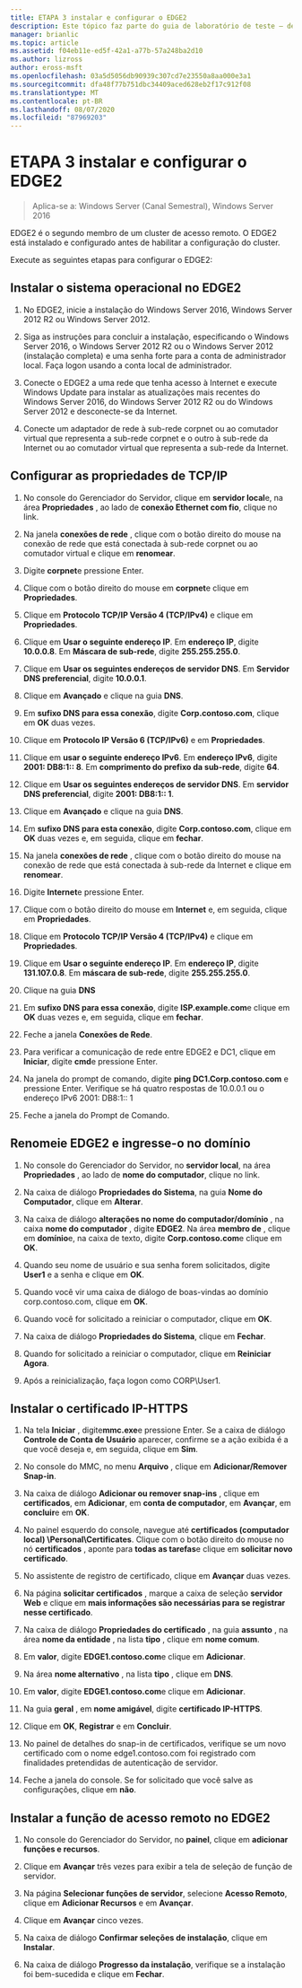 ```yaml
---
title: ETAPA 3 instalar e configurar o EDGE2
description: Este tópico faz parte do guia de laboratório de teste – demonstre o DirectAccess em um cluster com o NLB do Windows para Windows Server 2016
manager: brianlic
ms.topic: article
ms.assetid: f04eb11e-ed5f-42a1-a77b-57a248ba2d10
ms.author: lizross
author: eross-msft
ms.openlocfilehash: 03a5d5056db90939c307cd7e23550a8aa000e3a1
ms.sourcegitcommit: dfa48f77b751dbc34409aced628eb2f17c912f08
ms.translationtype: MT
ms.contentlocale: pt-BR
ms.lasthandoff: 08/07/2020
ms.locfileid: "87969203"
---
```

# <a name="step-3-install-and-configure-edge2"></a>ETAPA 3 instalar e configurar o EDGE2

>Aplica-se a: Windows Server (Canal Semestral), Windows Server 2016

EDGE2 é o segundo membro de um cluster de acesso remoto. O EDGE2 está instalado e configurado antes de habilitar a configuração do cluster.

Execute as seguintes etapas para configurar o EDGE2:

## <a name="install-the-operating-system-on-edge2"></a><a name="installOS"></a>Instalar o sistema operacional no EDGE2

1.  No EDGE2, inicie a instalação do Windows Server 2016, Windows Server 2012 R2 ou Windows Server 2012.

2.  Siga as instruções para concluir a instalação, especificando o Windows Server 2016, o Windows Server 2012 R2 ou o Windows Server 2012 (instalação completa) e uma senha forte para a conta de administrador local. Faça logon usando a conta local de administrador.

3.  Conecte o EDGE2 a uma rede que tenha acesso à Internet e execute Windows Update para instalar as atualizações mais recentes do Windows Server 2016, do Windows Server 2012 R2 ou do Windows Server 2012 e desconecte-se da Internet.

4.  Conecte um adaptador de rede à sub-rede corpnet ou ao comutador virtual que representa a sub-rede corpnet e o outro à sub-rede da Internet ou ao comutador virtual que representa a sub-rede da Internet.

## <a name="configure-tcpip-properties"></a><a name="TCP"></a>Configurar as propriedades de TCP/IP

1.  No console do Gerenciador do Servidor, clique em **servidor local**e, na área **Propriedades** , ao lado de **conexão Ethernet com fio**, clique no link.

2.  Na janela **conexões de rede** , clique com o botão direito do mouse na conexão de rede que está conectada à sub-rede corpnet ou ao comutador virtual e clique em **renomear**.

3.  Digite **corpnet**e pressione Enter.

4.  Clique com o botão direito do mouse em **corpnet**e clique em **Propriedades**.

5.  Clique em **Protocolo TCP/IP Versão 4 (TCP/IPv4)** e clique em **Propriedades**.

6.  Clique em **Usar o seguinte endereço IP**. Em **endereço IP**, digite **10.0.0.8**. Em **Máscara de sub-rede**, digite **255.255.255.0**.

7.  Clique em **Usar os seguintes endereços de servidor DNS**. Em **Servidor DNS preferencial**, digite **10.0.0.1**.

8.  Clique em **Avançado** e clique na guia **DNS**.

9. Em **sufixo DNS para essa conexão**, digite **Corp.contoso.com**, clique em **OK** duas vezes.

10. Clique em **Protocolo IP Versão 6 (TCP/IPv6)** e em **Propriedades**.

11. Clique em **usar o seguinte endereço IPv6**. Em **endereço IPv6**, digite **2001: DB8:1:: 8**. Em **comprimento do prefixo da sub-rede**, digite **64**.

12. Clique em **Usar os seguintes endereços de servidor DNS**. Em **servidor DNS preferencial**, digite **2001: DB8:1:: 1**.

13. Clique em **Avançado** e clique na guia **DNS**.

14. Em **sufixo DNS para esta conexão**, digite **Corp.contoso.com**, clique em **OK** duas vezes e, em seguida, clique em **fechar**.

15. Na janela **conexões de rede** , clique com o botão direito do mouse na conexão de rede que está conectada à sub-rede da Internet e clique em **renomear**.

16. Digite **Internet**e pressione Enter.

17. Clique com o botão direito do mouse em **Internet** e, em seguida, clique em **Propriedades**.

18. Clique em **Protocolo TCP/IP Versão 4 (TCP/IPv4)** e clique em **Propriedades**.

19. Clique em **Usar o seguinte endereço IP**. Em **endereço IP**, digite **131.107.0.8**. Em **máscara de sub-rede**, digite **255.255.255.0**.

20. Clique na guia **DNS**

21. Em **sufixo DNS para essa conexão**, digite **ISP.example.com**e clique em **OK** duas vezes e, em seguida, clique em **fechar**.

22. Feche a janela **Conexões de Rede**.

23. Para verificar a comunicação de rede entre EDGE2 e DC1, clique em **Iniciar**, digite **cmd**e pressione Enter.

24. Na janela do prompt de comando, digite **ping DC1.Corp.contoso.com** e pressione Enter. Verifique se há quatro respostas de 10.0.0.1 ou o endereço IPv6 2001: DB8:1:: 1

25. Feche a janela do Prompt de Comando.

## <a name="rename-edge2-and-join-it-to-the-domain"></a><a name="rename"></a>Renomeie EDGE2 e ingresse-o no domínio

1.  No console do Gerenciador do Servidor, no **servidor local**, na área **Propriedades** , ao lado de **nome do computador**, clique no link.

2.  Na caixa de diálogo **Propriedades do Sistema**, na guia **Nome do Computador**, clique em **Alterar**.

3.  Na caixa de diálogo **alterações no nome do computador/domínio** , na caixa **nome do computador** , digite **EDGE2**. Na área **membro de** , clique em **domínio**e, na caixa de texto, digite **Corp.contoso.com**e clique em **OK**.

4.  Quando seu nome de usuário e sua senha forem solicitados, digite **User1** e a senha e clique em **OK**.

5.  Quando você vir uma caixa de diálogo de boas-vindas ao domínio corp.contoso.com, clique em **OK**.

6.  Quando você for solicitado a reiniciar o computador, clique em **OK**.

7.  Na caixa de diálogo **Propriedades do Sistema**, clique em **Fechar**.

8.  Quando for solicitado a reiniciar o computador, clique em **Reiniciar Agora**.

9. Após a reinicialização, faça logon como CORP\User1.

## <a name="install-the-ip-https-certificate"></a><a name="IPHTTPSCert"></a>Instalar o certificado IP-HTTPS

1.  Na tela **Iniciar** , digite**mmc.exe**e pressione Enter. Se a caixa de diálogo **Controle de Conta de Usuário** aparecer, confirme se a ação exibida é a que você deseja e, em seguida, clique em **Sim**.

2.  No console do MMC, no menu **Arquivo** , clique em **Adicionar/Remover Snap-in**.

3.  Na caixa de diálogo **Adicionar ou remover snap-ins** , clique em **certificados**, em **Adicionar**, em **conta de computador**, em **Avançar**, em **concluir**e em **OK**.

4.  No painel esquerdo do console, navegue até **certificados (computador local) \Personal\Certificates**. Clique com o botão direito do mouse no nó **certificados** , aponte para **todas as tarefas**e clique em **solicitar novo certificado**.

5.  No assistente de registro de certificado, clique em **Avançar** duas vezes.

6.  Na página **solicitar certificados** , marque a caixa de seleção **servidor Web** e clique em **mais informações são necessárias para se registrar nesse certificado**.

7.  Na caixa de diálogo **Propriedades do certificado** , na guia **assunto** , na área **nome da entidade** , na lista **tipo** , clique em **nome comum**.

8.  Em **valor**, digite **EDGE1.contoso.com**e clique em **Adicionar**.

9. Na área **nome alternativo** , na lista **tipo** , clique em **DNS**.

10. Em **valor**, digite **EDGE1.contoso.com**e clique em **Adicionar**.

11. Na guia **geral** , em **nome amigável**, digite **certificado IP-HTTPS**.

12. Clique em **OK**, **Registrar** e em **Concluir**.

13. No painel de detalhes do snap-in de certificados, verifique se um novo certificado com o nome edge1.contoso.com foi registrado com finalidades pretendidas de autenticação de servidor.

14. Feche a janela do console. Se for solicitado que você salve as configurações, clique em **não**.

## <a name="install-the-remote-access-role-on-edge2"></a><a name="InstallDA"></a>Instalar a função de acesso remoto no EDGE2

1.  No console do Gerenciador do Servidor, no **painel**, clique em **adicionar funções e recursos**.

2.  Clique em **Avançar** três vezes para exibir a tela de seleção de função de servidor.

3.  Na página **Selecionar funções de servidor**, selecione **Acesso Remoto**, clique em **Adicionar Recursos** e em **Avançar**.

4.  Clique em **Avançar** cinco vezes.

5.  Na caixa de diálogo **Confirmar seleções de instalação**, clique em **Instalar**.

6.  Na caixa de diálogo **Progresso da instalação**, verifique se a instalação foi bem-sucedida e clique em **Fechar**.



